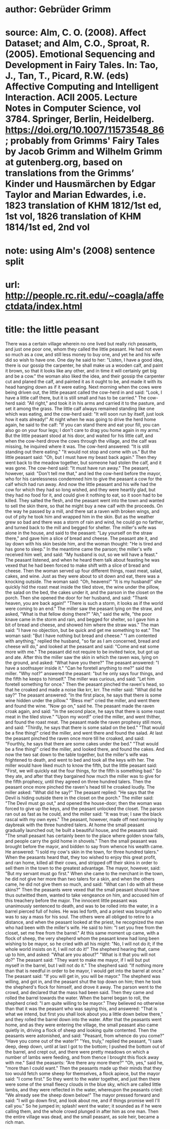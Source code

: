 # author: Gebrüder Grimm
# source: Alm, C. O. (2008). Affect Dataset; and Alm, C.O., Sproat, R. (2005). Emotional Sequencing and Development in Fairy Tales. In: Tao, J., Tan, T., Picard, R.W. (eds) Affective Computing and Intelligent Interaction. ACII 2005. Lecture Notes in Computer Science, vol 3784. Springer, Berlin, Heidelberg. https://doi.org/10.1007/11573548_86; probably from Grimms' Fairy Tales by Jacob Grimm and Wilhelm Grimm at gutenberg.org, based on translations from the Grimms’ Kinder und Hausmärchen by Edgar Taylor and Marian Edwardes, i.e. 1823 translation of KHM 1812/1st ed, 1st vol, 1826 translation of KHM 1814/1st ed, 2nd vol
# note: using Alm's (2008) sentence split
# url: http://people.rc.rit.edu/~coagla/affectdata/index.html
# title: the little peasant

There was a certain village wherein no one lived but really rich peasants, and just one poor one, whom they called the little peasant.
He had not even so much as a cow, and still less money to buy one, and yet he and his wife did so wish to have one.
One day he said to her: "Listen, I have a good idea, there is our gossip the carpenter, he shall make us a wooden calf, and paint it brown, so that it looks like any other, and in time it will certainly get big and be a cow." the woman also liked the idea, and their gossip the carpenter cut and planed the calf, and painted it as it ought to be, and made it with its head hanging down as if it were eating.
Next morning when the cows were being driven out, the little peasant called the cow-herd in and said: "Look, I have a little calf there, but it is still small and has to be carried."
The cow-herd said: "All right," and took it in his arms and carried it to the pasture, and set it among the grass.
The little calf always remained standing like one which was eating, and the cow-herd said: "It will soon run by itself, just look how it eats already!"
At night when he was going to drive the herd home again, he said to the calf: "If you can stand there and eat your fill, you can also go on your four legs; I don't care to drag you home again in my arms."
But the little peasant stood at his door, and waited for his little calf, and when the cow-herd drove the cows through the village, and the calf was missing, he inquired where it was.
The cow-herd answered: "It is still standing out there eating."
"It would not stop and come with us."
But the little peasant said: "Oh, but I must have my beast back again."
Then they went back to the meadow together, but someone had stolen the calf, and it was gone.
The cow-herd said: "It must have run away."
The peasant, however, said: "Don't tell me that," and led the cow-herd before the mayor, who for his carelessness condemned him to give the peasant a cow for the calf which had run away.
And now the little peasant and his wife had the cow for which they had so long wished, and they were heartily glad, but they had no food for it, and could give it nothing to eat, so it soon had to be killed.
They salted the flesh, and the peasant went into the town and wanted to sell the skin there, so that he might buy a new calf with the proceeds.
On the way he passed by a mill, and there sat a raven with broken wings, and out of pity he took him and wrapped him in the skin.
But as the weather grew so bad and there was a storm of rain and wind, he could go no farther, and turned back to the mill and begged for shelter.
The miller's wife was alone in the house, and said to the peasant: "Lay yourself on the straw there," and gave him a slice of bread and cheese.
The peasant ate it, and lay down with his skin beside him, and the woman thought: "He is tired and has gone to sleep."
In the meantime came the parson; the miller's wife received him well, and said: "My husband is out, so we will have a feast."
The peasant listened, and when he heard them talk about feasting he was vexed that he had been forced to make shift with a slice of bread and cheese.
Then the woman served up four different things, roast meat, salad, cakes, and wine.
Just as they were about to sit down and eat, there was a knocking outside.
The woman said: "Oh, heavens!"
"It is my husband!" she quickly hid the roast meat inside the tiled stove, the wine under the pillow, the salad on the bed, the cakes under it, and the parson in the closet on the porch.
Then she opened the door for her husband, and said: "Thank heaven, you are back again!"
"There is such a storm, it looks as if the world were coming to an end."
The miller saw the peasant lying on the straw, and asked, "What is that fellow doing there?"
"Ah," said the wife, "the poor knave came in the storm and rain, and begged for shelter, so I gave him a bit of bread and cheese, and showed him where the straw was."
The man said: "I have no objection, but be quick and get me something to eat."
The woman said: "But I have nothing but bread and cheese."
"I am contented with anything," replied the husband, "so far as I am concerned, bread and cheese will do," and looked at the peasant and said: "Come and eat some more with me."
The peasant did not require to be invited twice, but got up and ate.
After this the miller saw the skin in which the raven was, lying on the ground, and asked: "What have you there?"
The peasant answered: "I have a soothsayer inside it."
"Can he foretell anything to me?" said the miller.
"Why not?" answered the peasant: "but he only says four things, and the fifth he keeps to himself."
The miller was curious, and said: "Let him foretell something for once."
Then the peasant pinched the raven's head, so that he croaked and made a noise like krr, krr.
The miller said: "What did he say?"
The peasant answered: "In the first place, he says that there is some wine hidden under the pillow."
"Bless me!" cried the miller, and went there and found the wine.
"Now go on," said he.
The peasant made the raven croak again, and said: "In the second place, he says that there is some roast meat in the tiled stove."
"Upon my word!" cried the miller, and went thither, and found the roast meat.
The peasant made the raven prophesy still more, and said: "Thirdly, he says that there is some salad on the bed."
"That would be a fine thing!" cried the miller, and went there and found the salad.
At last the peasant pinched the raven once more till he croaked, and said: "Fourthly, he says that there are some cakes under the bed."
"That would be a fine thing!" cried the miller, and looked there, and found the cakes.
And now the two sat down to the table together, but the miller's wife was frightened to death, and went to bed and took all the keys with her.
The miller would have liked much to know the fifth, but the little peasant said: "First, we will quickly eat the four things, for the fifth is something bad."
So they ate, and after that they bargained how much the miller was to give for the fifth prophecy, until they agreed on three hundred talers.
Then the peasant once more pinched the raven's head till he croaked loudly.
The miller asked: "What did he say?"
The peasant replied: "He says that the Devil is hiding outside there in the closet on the porch."
The miller said: "The Devil must go out," and opened the house-door; then the woman was forced to give up the keys, and the peasant unlocked the closet.
The parson ran out as fast as he could, and the miller said: "It was true; I saw the black rascal with my own eyes."
The peasant, however, made off next morning by daybreak with the three hundred talers.
At home the small peasant gradually launched out; he built a beautiful house, and the peasants said: "The small peasant has certainly been to the place where golden snow falls, and people carry the gold home in shovels."
Then the small peasant was brought before the mayor, and bidden to say from whence his wealth came.
He answered: "I sold my cow's skin in the town, for three hundred talers."
When the peasants heard that, they too wished to enjoy this great profit, and ran home, killed all their cows, and stripped off their skins in order to sell them in the town to the greatest advantage.
The mayor, however, said: "But my servant must go first."
When she came to the merchant in the town, he did not give her more than two talers for a skin, and when the others came, he did not give them so much, and said: "What can I do with all these skins?"
Then the peasants were vexed that the small peasant should have thus outwitted them, wanted to take vengeance on him, and accused him of this treachery before the major.
The innocent little peasant was unanimously sentenced to death, and was to be rolled into the water, in a barrel pierced full of holes.
He was led forth, and a priest was brought who was to say a mass for his soul.
The others were all obliged to retire to a distance, and when the peasant looked at the priest, he recognized the man who had been with the miller's wife.
He said to him: "I set you free from the closet, set me free from the barrel."
At this same moment up came, with a flock of sheep, the very shepherd whom the peasant knew had long been wishing to be mayor, so he cried with all his might: "No, I will not do it; if the whole world insists on it, I will not do it!"
The shepherd hearing that, came up to him, and asked: "What are you about?"
"What is it that you will not do?"
The peasant said: "They want to make me mayor, if I will but put myself in the barrel, but I will not do it."
The shepherd said: "If nothing more than that is needful in order to be mayor, I would get into the barrel at once."
The peasant said: "If you will get in, you will be mayor."
The shepherd was willing, and got in, and the peasant shut the top down on him; then he took the shepherd's flock for himself, and drove it away.
The parson went to the crowd, and declared that the mass had been said.
Then they came and rolled the barrel towards the water.
When the barrel began to roll, the shepherd cried: "I am quite willing to be mayor."
They believed no otherwise than that it was the peasant who was saying this, and answered: "That is what we intend, but first you shall look about you a little down below there," and they rolled the barrel down into the water.
After that the peasants went home, and as they were entering the village, the small peasant also came quietly in, driving a flock of sheep and looking quite contented.
Then the peasants were astonished, and said: "Peasant, from whence do you come?"
"Have you come out of the water?"
"Yes, truly," replied the peasant, "I sank deep, deep down, until at last I got to the bottom; I pushed the bottom out of the barrel, and crept out, and there were pretty meadows on which a number of lambs were feeding, and from thence I brought this flock away with me."
Said the peasants: "Are there any more there?"
"Oh, yes," said he, "more than I could want."
Then the peasants made up their minds that they too would fetch some sheep for themselves, a flock apiece, but the mayor said: "I come first."
So they went to the water together, and just then there were some of the small fleecy clouds in the blue sky, which are called little lambs, and they were reflected in the water, whereupon the peasants cried: "We already see the sheep down below!"
The mayor pressed forward and said: "I will go down first, and look about me, and if things promise well I'll call you."
So he jumped in; splash! went the water; it sounded as if he were calling them, and the whole crowd plunged in after him as one man.
Then the entire village was dead, and the small peasant, as sole heir, became a rich man.
